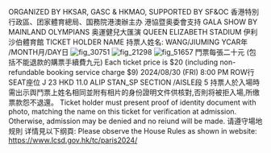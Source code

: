 ORGANIZED BY HKSAR, GASC & HKMAO, SUPPORTED BY SF&OC 香港特別行政區、团家體育總局、国務院港澳辦主办 港協暨奥委會支持 GALA SHOW BY MAINLAND OLYMPIANS 奥運健兒大匯演 QUEEN ELIZABETH STADIUM 伊利沙伯體育館 TICKET HOLDER NAME 持票人姓名: WANG/JIUMING YCAR年 /MONTH月/DAY日 
![fig_30751](https://pdf-bucket.tos-cn-beijing.volces.com/infer/20250331/8c2f7963bf9b69da1377e10e938db7c7_1743414854471715263.jpg) 
![fig_21298](https://pdf-bucket.tos-cn-beijing.volces.com/infer/20250331/8c2f7963bf9b69da1377e10e938db7c7_1743414854472233745.jpg) 
![fig_51657](https://pdf-bucket.tos-cn-beijing.volces.com/infer/20250331/8c2f7963bf9b69da1377e10e938db7c7_1743414854471601480.jpg) 
門票每張二十元 
(包括不能退款的購票手續費九元) Each ticket price is $20 (including non-refundable booking service charge $9) 2024/08/30 (FRI) 8:00 PM ROW行 SEAT座位 J 23 
HKD 11.0 ALIP STAN_SP 
SECTION /AISLE段 5 
持票人於入場時需出示舆鬥票上姓名相同並附有相片的身份證明文件供核對,否則将被拒入場,所缴票款怨不退還。 Ticket holder must present proof of identity document with photo, matching the name on this ticket for verification at admission. Otherwise, admission may be denied and no reiund will be made. 请遵守場地规則 详情見以下纲頁: Please observe the House Rules as shown in website: 
https://www.Icsd.gov.hk/tc/paris2024/